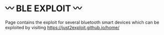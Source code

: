 # :wavy_dash: BLE EXPLOIT :wavy_dash:
Page contains the exploit for several bluetooth smart devices which can be exploited by visiting https://just2exploit.github.io/home/
